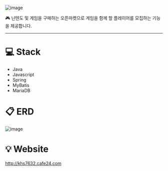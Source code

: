 ![image](https://user-images.githubusercontent.com/107542350/224028679-fceaf700-99c9-4a34-bf21-aa37c751b777.png)

:video_game: 닌텐도 및 게임을 구매하는 오픈마켓으로 게임을 함께 할 플레이어를 모집하는 기능을 제공합니다.
***

# :computer: Stack
* Java
* Javascript
* Spring
* MyBatis
* MariaDB 

# :clipboard: ERD
![image](https://user-images.githubusercontent.com/107542350/224039718-a9392d06-2f1b-4eaa-b9ac-892fa5664343.png)

# :bulb: Website
http://khs7632.cafe24.com
